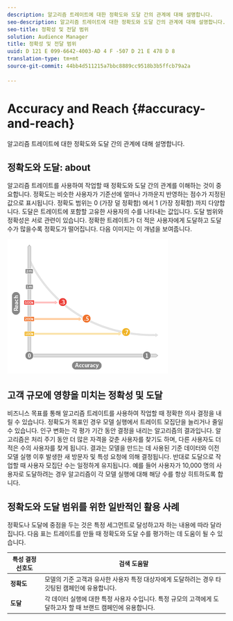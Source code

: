 ```yaml
---
description: 알고리즘 트레이트에 대한 정확도와 도달 간의 관계에 대해 설명합니다.
seo-description: 알고리즘 트레이트에 대한 정확도와 도달 간의 관계에 대해 설명합니다.
seo-title: 정확성 및 전달 범위
solution: Audience Manager
title: 정확성 및 전달 범위
uuid: D 121 E 099-6642-4003-AD 4 F -507 D 21 E 478 D 8
translation-type: tm+mt
source-git-commit: 44bb4d511215a7bbc8889cc9518b3b5ffcb79a2a

---
```



# Accuracy and Reach {#accuracy-and-reach}

알고리즘 트레이트에 대한 정확도와 도달 간의 관계에 대해 설명합니다.

<!-- c_accuracy_reach.xml -->

## 정확도와 도달: about

알고리즘 트레이트를 사용하여 작업할 때 정확도와 도달 간의 관계를 이해하는 것이 중요합니다. 정확도는 비슷한 사용자가 기준선에 얼마나 가까운지 반영하는 점수가 지정된 값으로 표시됩니다. 정확도 범위는 0 (가장 덜 정확함) 에서 1 (가장 정확함) 까지 다양합니다. 도달은 트레이트에 포함할 고유한 사용자의 수를 나타내는 값입니다. 도달 범위와 정확성은 서로 관련이 있습니다. 정확한 트레이트가 더 적은 사용자에게 도달하고 도달 수가 많을수록 정확도가 떨어집니다. 다음 이미지는 이 개념을 보여줍니다.

![](assets/Reach_v_Accuracy.png)

## 고객 규모에 영향을 미치는 정확성 및 도달

비즈니스 목표를 통해 알고리즘 트레이트를 사용하여 작업할 때 정확한 의사 결정을 내릴 수 있습니다. 정확도가 목표인 경우 모델 실행에서 트레이트 모집단을 늘리거나 줄일 수 있습니다. 인구 변화는 각 평가 기간 동안 결정을 내리는 알고리즘의 결과입니다. 알고리즘은 처리 주기 동안 더 많은 자격을 갖춘 사용자를 찾기도 하며, 다른 사용자도 더 적은 수의 사용자를 찾게 됩니다. 결과는 모델을 만드는 데 사용된 기준 데이터와 이전 모델 실행 이후 발생한 새 방문자 및 특성 요청에 의해 결정됩니다. 반대로 도달으로 작업할 때 사용자 모집단 수는 일정하게 유지됩니다. 예를 들어 사용자가 10,000 명의 사용자로 도달하려는 경우 알고리즘이 각 모델 실행에 대해 해당 수를 항상 히트하도록 합니다.

## 정확도와 도달 범위를 위한 일반적인 활용 사례

정확도나 도달에 중점을 두는 것은 특정 세그먼트로 달성하고자 하는 내용에 따라 달라집니다. 다음 표는 트레이트를 만들 때 정확도와 도달 수를 평가하는 데 도움이 될 수 있습니다.

| 특성 결정 선호도 | 검색 도움말 |
|---|---|
| **정확도** | 모델의 기준 고객과 유사한 사용자 특정 대상자에게 도달하려는 경우 타깃팅된 캠페인에 유용합니다. |
| **도달** | 각 데이터 실행에 대한 특정 사용자 수입니다. 특정 규모의 고객에게 도달하고자 할 때 브랜드 캠페인에 유용합니다. |